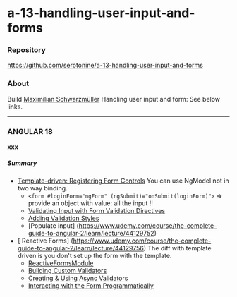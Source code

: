 # a-13-handling-user-input-and-forms 

### Repository
https://github.com/serotonine/a-13-handling-user-input-and-forms

### About
Build [Maximilian Schwarzmüller](https://www.udemy.com/user/maximilian-schwarzmuller) Handling user input and form: See below links.

***

### ANGULAR 18
**xxx**

##### Summary
- [Template-driven: Registering Form Controls](https://www.udemy.com/course/the-complete-guide-to-angular-2/learn/lecture/44129706)
  You can use NgModel not in two way binding. 
  - `<form #loginForm="ngForm" (ngSubmit)="onSubmit(loginForm)">` => provide an object with value: all the input !!
  - [Validating Input with Form Validation Directives](https://www.udemy.com/course/the-complete-guide-to-angular-2/learn/lecture/44129726)
  - [Adding Validation Styles](https://www.udemy.com/course/the-complete-guide-to-angular-2/learn/lecture/44129734)
  - [Populate input] (https://www.udemy.com/course/the-complete-guide-to-angular-2/learn/lecture/44129752)
- [ Reactive Forms] (https://www.udemy.com/course/the-complete-guide-to-angular-2/learn/lecture/44129756)
  The diff with template driven is you don't set up the form with the template.
  - [ReactiveFormsModule](https://www.udemy.com/course/the-complete-guide-to-angular-2/learn/lecture/44129762)
  - [Building Custom Validators](https://www.udemy.com/course/the-complete-guide-to-angular-2/learn/lecture/44129776)
  - [Creating & Using Async Validators](https://www.udemy.com/course/the-complete-guide-to-angular-2/learn/lecture/44129778)
  - [Interacting with the Form Programmatically](https://www.udemy.com/course/the-complete-guide-to-angular-2/learn/lecture/44129786)